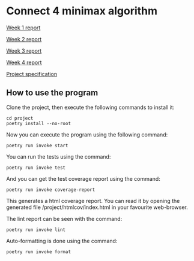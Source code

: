 # Connect 4 minimax algorithm

[Week 1 report](https://github.com/msslotboom/tiralabra/blob/main/documentation/week1_report.md)

[Week 2 report](https://github.com/msslotboom/tiralabra/blob/main/documentation/week2_report.md)

[Week 3 report](https://github.com/msslotboom/tiralabra/blob/main/documentation/week3_report.md)

[Week 4 report](https://github.com/msslotboom/tiralabra/blob/main/documentation/week4_report.md)

[Project specification](https://github.com/msslotboom/tiralabra/blob/main/documentation/project_specification.md)


## How to use the program
Clone the project, then execute the following commands to install it:
```
cd project
poetry install --no-root
```
Now you can execute the program using the following command:
```
poetry run invoke start
```
You can run the tests using the command:
```
poetry run invoke test
```
And you can get the test coverage report using the command:
```
poetry run invoke coverage-report
```
This generates a html coverage report. You can read it by opening the generated file /project/htmlcov/index.html in your favourite web-browser.

The lint report can be seen with the command:
```
poetry run invoke lint
```
Auto-formatting is done using the command:
```
poetry run invoke format
```
